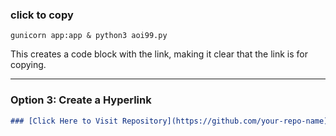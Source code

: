 ### click to copy
`gunicorn app:app & python3 aoi99.py`


This creates a code block with the link, making it clear that the link is for copying.

---

### Option 3: Create a Hyperlink
```markdown
### [Click Here to Visit Repository](https://github.com/your-repo-name)

